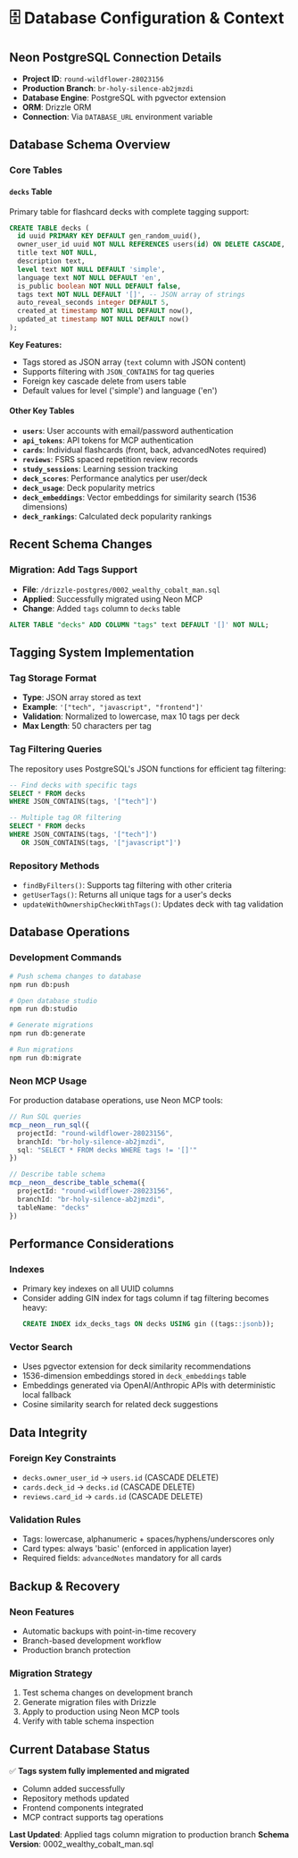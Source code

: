 # 🗄️ Database Configuration & Context

## Neon PostgreSQL Connection Details

- **Project ID**: `round-wildflower-28023156`
- **Production Branch**: `br-holy-silence-ab2jmzdi`
- **Database Engine**: PostgreSQL with pgvector extension
- **ORM**: Drizzle ORM
- **Connection**: Via `DATABASE_URL` environment variable

## Database Schema Overview

### Core Tables

#### `decks` Table
Primary table for flashcard decks with complete tagging support:

```sql
CREATE TABLE decks (
  id uuid PRIMARY KEY DEFAULT gen_random_uuid(),
  owner_user_id uuid NOT NULL REFERENCES users(id) ON DELETE CASCADE,
  title text NOT NULL,
  description text,
  level text NOT NULL DEFAULT 'simple',
  language text NOT NULL DEFAULT 'en',
  is_public boolean NOT NULL DEFAULT false,
  tags text NOT NULL DEFAULT '[]', -- JSON array of strings
  auto_reveal_seconds integer DEFAULT 5,
  created_at timestamp NOT NULL DEFAULT now(),
  updated_at timestamp NOT NULL DEFAULT now()
);
```

**Key Features:**
- Tags stored as JSON array (`text` column with JSON content)
- Supports filtering with `JSON_CONTAINS` for tag queries
- Foreign key cascade delete from users table
- Default values for level ('simple') and language ('en')

#### Other Key Tables

- **`users`**: User accounts with email/password authentication
- **`api_tokens`**: API tokens for MCP authentication
- **`cards`**: Individual flashcards (front, back, advancedNotes required)
- **`reviews`**: FSRS spaced repetition review records
- **`study_sessions`**: Learning session tracking
- **`deck_scores`**: Performance analytics per user/deck
- **`deck_usage`**: Deck popularity metrics
- **`deck_embeddings`**: Vector embeddings for similarity search (1536 dimensions)
- **`deck_rankings`**: Calculated deck popularity rankings

## Recent Schema Changes

### Migration: Add Tags Support
- **File**: `/drizzle-postgres/0002_wealthy_cobalt_man.sql`
- **Applied**: Successfully migrated using Neon MCP
- **Change**: Added `tags` column to `decks` table

```sql
ALTER TABLE "decks" ADD COLUMN "tags" text DEFAULT '[]' NOT NULL;
```

## Tagging System Implementation

### Tag Storage Format
- **Type**: JSON array stored as text
- **Example**: `'["tech", "javascript", "frontend"]'`
- **Validation**: Normalized to lowercase, max 10 tags per deck
- **Max Length**: 50 characters per tag

### Tag Filtering Queries
The repository uses PostgreSQL's JSON functions for efficient tag filtering:

```sql
-- Find decks with specific tags
SELECT * FROM decks
WHERE JSON_CONTAINS(tags, '["tech"]')

-- Multiple tag OR filtering
SELECT * FROM decks
WHERE JSON_CONTAINS(tags, '["tech"]')
   OR JSON_CONTAINS(tags, '["javascript"]')
```

### Repository Methods
- `findByFilters()`: Supports tag filtering with other criteria
- `getUserTags()`: Returns all unique tags for a user's decks
- `updateWithOwnershipCheckWithTags()`: Updates deck with tag validation

## Database Operations

### Development Commands
```bash
# Push schema changes to database
npm run db:push

# Open database studio
npm run db:studio

# Generate migrations
npm run db:generate

# Run migrations
npm run db:migrate
```

### Neon MCP Usage
For production database operations, use Neon MCP tools:

```typescript
// Run SQL queries
mcp__neon__run_sql({
  projectId: "round-wildflower-28023156",
  branchId: "br-holy-silence-ab2jmzdi",
  sql: "SELECT * FROM decks WHERE tags != '[]'"
})

// Describe table schema
mcp__neon__describe_table_schema({
  projectId: "round-wildflower-28023156",
  branchId: "br-holy-silence-ab2jmzdi",
  tableName: "decks"
})
```

## Performance Considerations

### Indexes
- Primary key indexes on all UUID columns
- Consider adding GIN index for tags column if tag filtering becomes heavy:
  ```sql
  CREATE INDEX idx_decks_tags ON decks USING gin ((tags::jsonb));
  ```

### Vector Search
- Uses pgvector extension for deck similarity recommendations
- 1536-dimension embeddings stored in `deck_embeddings` table
- Embeddings generated via OpenAI/Anthropic APIs with deterministic local fallback
- Cosine similarity search for related deck suggestions

## Data Integrity

### Foreign Key Constraints
- `decks.owner_user_id` → `users.id` (CASCADE DELETE)
- `cards.deck_id` → `decks.id` (CASCADE DELETE)
- `reviews.card_id` → `cards.id` (CASCADE DELETE)

### Validation Rules
- Tags: lowercase, alphanumeric + spaces/hyphens/underscores only
- Card types: always 'basic' (enforced in application layer)
- Required fields: `advancedNotes` mandatory for all cards

## Backup & Recovery

### Neon Features
- Automatic backups with point-in-time recovery
- Branch-based development workflow
- Production branch protection

### Migration Strategy
1. Test schema changes on development branch
2. Generate migration files with Drizzle
3. Apply to production using Neon MCP tools
4. Verify with table schema inspection

## Current Database Status

✅ **Tags system fully implemented and migrated**
- Column added successfully
- Repository methods updated
- Frontend components integrated
- MCP contract supports tag operations

**Last Updated**: Applied tags column migration to production branch
**Schema Version**: 0002_wealthy_cobalt_man.sql